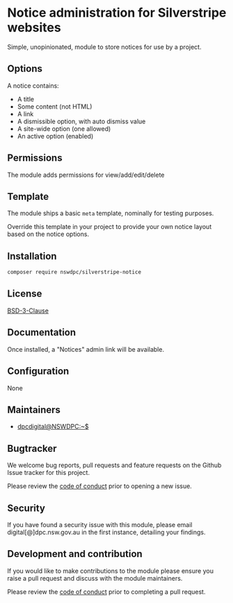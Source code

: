 # Notice administration for Silverstripe websites

Simple, unopinionated, module to store notices for use by a project.

## Options

A notice contains:

+ A title
+ Some content (not HTML)
+ A link
+ A dismissible option, with auto dismiss value
+ A site-wide option (one allowed)
+ An active option (enabled)

## Permissions

The module adds permissions for view/add/edit/delete

## Template

The module ships a basic `meta` template, nominally for testing purposes.

Override this template in your project to provide your own notice layout based on the notice options.

## Installation

```sh
composer require nswdpc/silverstripe-notice
```

## License

[BSD-3-Clause](./LICENSE.md)

## Documentation

Once installed, a "Notices" admin link will be available.


## Configuration

None

## Maintainers

+ [dpcdigital@NSWDPC:~$](https://dpc.nsw.gov.au)

## Bugtracker

We welcome bug reports, pull requests and feature requests on the Github Issue tracker for this project.

Please review the [code of conduct](./code-of-conduct.md) prior to opening a new issue.

## Security

If you have found a security issue with this module, please email digital[@]dpc.nsw.gov.au in the first instance, detailing your findings.

## Development and contribution

If you would like to make contributions to the module please ensure you raise a pull request and discuss with the module maintainers.

Please review the [code of conduct](./code-of-conduct.md) prior to completing a pull request.
